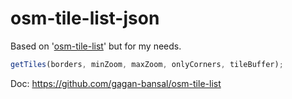 # osm-tile-list-json
Based on '[osm-tile-list](https://github.com/gagan-bansal/osm-tile-list)' but for my needs.



```javascript
getTiles(borders, minZoom, maxZoom, onlyCorners, tileBuffer);
```

Doc: https://github.com/gagan-bansal/osm-tile-list